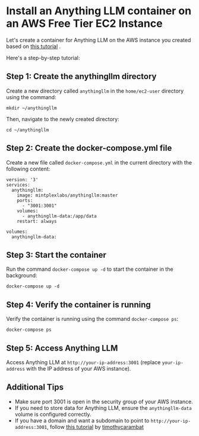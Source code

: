 # Install an Anything LLM container on an AWS Free Tier EC2 Instance

Let's create a container for Anything LLM on the AWS instance you created based on [this tutorial](https://github.com/marcosaugustoldo/install-aws/blob/main/README.md) .

Here's a step-by-step tutorial:

## Step 1: Create the anythingllm directory

Create a new directory called `anythingllm` in the `home/ec2-user` directory using the command:
```
mkdir ~/anythingllm
```
Then, navigate to the newly created directory:
```
cd ~/anythingllm
```
## Step 2: Create the docker-compose.yml file

Create a new file called `docker-compose.yml` in the current directory with the following content:
```
version: '3'
services:
  anythingllm:
    image: mintplexlabs/anythingllm:master
    ports:
      - "3001:3001"
    volumes:
      - anythingllm-data:/app/data
    restart: always

volumes:
  anythingllm-data:
```
## Step 3: Start the container

Run the command `docker-compose up -d` to start the container in the background:
```
docker-compose up -d
```
## Step 4: Verify the container is running

Verify the container is running using the command `docker-compose ps`:
```
docker-compose ps
```
## Step 5: Access Anything LLM

Access Anything LLM at `http://your-ip-address:3001` (replace `your-ip-address` with the IP address of your AWS instance).

## Additional Tips

* Make sure port 3001 is open in the security group of your AWS instance.
* If you need to store data for Anything LLM, ensure the `anythingllm-data` volume is configured correctly.
* If you have a domain and want a subdomain to point to `http://your-ip-address:3001`, follow [this tutorial](https://github.com/Mintplex-Labs/anything-llm/blob/master/cloud-deployments/aws/cloudformation/aws_https_instructions.md) by [timothycarambat](https://github.com/timothycarambat)

